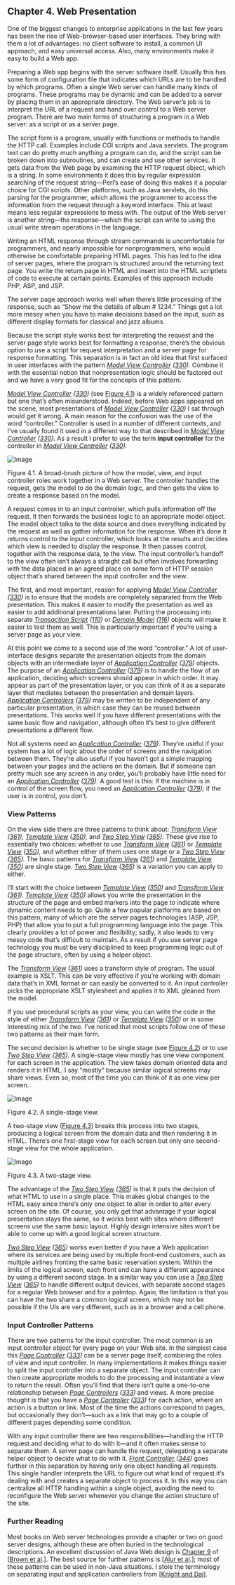 ## Chapter 4. Web Presentation

One of the biggest changes to enterprise applications in the last few years has been the rise of Web-browser-based user interfaces. They bring with them a lot of advantages: no client software to install, a common UI approach, and easy universal access. Also, many environments make it easy to build a Web app.

Preparing a Web app begins with the server software itself. Usually this has some form of configuration file that indicates which URLs are to be handled by which programs. Often a single Web server can handle many kinds of programs. These programs may be dynamic and can be added to a server by placing them in an appropriate directory. The Web server’s job is to interpret the URL of a request and hand over control to a Web server program. There are two main forms of structuring a program in a Web server: as a script or as a server page.

The script form is a program, usually with functions or methods to handle the HTTP call. Examples include CGI scripts and Java servlets. The program text can do pretty much anything a program can do, and the script can be broken down into subroutines, and can create and use other services. It gets data from the Web page by examining the HTTP request object, which is a string. In some environments it does this by regular expression searching of the request string—Perl’s ease of doing this makes it a popular choice for CGI scripts. Other platforms, such as Java servlets, do this parsing for the programmer, which allows the programmer to access the information from the request through a keyword interface. This at least means less regular expressions to mess with. The output of the Web server is another string—the response—which the script can write to using the usual write stream operations in the language.

Writing an HTML response through stream commands is uncomfortable for programmers, and nearly impossible for nonprogrammers, who would otherwise be comfortable preparing HTML pages. This has led to the idea of server pages, where the program is structured around the returning text page. You write the return page in HTML and insert into the HTML scriptlets of code to execute at certain points. Examples of this approach include PHP, ASP, and JSP.

The server page approach works well when there’s little processing of the response, such as “Show me the details of album # 1234.” Things get a lot more messy when you have to make decisions based on the input, such as different display formats for classical and jazz albums.

Because the script style works best for interpreting the request and the server page style works best for formatting a response, there’s the obvious option to use a script for request interpretation and a server page for response formatting. This separation is in fact an old idea that first surfaced in user interfaces with the pattern *[Model View Controller](https://learning.oreilly.com/library/view/patterns-of-enterprise/0321127420/ch14.html#ch14lev1sec1) ([330](https://learning.oreilly.com/library/view/patterns-of-enterprise/0321127420/ch14.html#page_330)).* Combine it with the essential notion that nonpresentation logic should be factored out and we have a very good fit for the concepts of this pattern.

*[Model View Controller](https://learning.oreilly.com/library/view/patterns-of-enterprise/0321127420/ch14.html#ch14lev1sec1) ([330](https://learning.oreilly.com/library/view/patterns-of-enterprise/0321127420/ch14.html#page_330))* (see [Figure 4.1](https://learning.oreilly.com/library/view/patterns-of-enterprise/0321127420/ch04.html#ch04fig01)) is a widely referenced pattern but one that’s often misunderstood. Indeed, before Web apps appeared on the scene, most presentations of *[Model View Controller](https://learning.oreilly.com/library/view/patterns-of-enterprise/0321127420/ch14.html#ch14lev1sec1) ([330](https://learning.oreilly.com/library/view/patterns-of-enterprise/0321127420/ch14.html#page_330))* I sat through would get it wrong. A main reason for the confusion was the use of the word “controller.” Controller is used in a number of different contexts, and I’ve usually found it used in a different way to that described in *[Model View Controller](https://learning.oreilly.com/library/view/patterns-of-enterprise/0321127420/ch14.html#ch14lev1sec1) ([330](https://learning.oreilly.com/library/view/patterns-of-enterprise/0321127420/ch14.html#page_330))*. As a result I prefer to use the term **input controller** for the controller in *[Model View Controller](https://learning.oreilly.com/library/view/patterns-of-enterprise/0321127420/ch14.html#ch14lev1sec1) ([330](https://learning.oreilly.com/library/view/patterns-of-enterprise/0321127420/ch14.html#page_330)).*

![Image](https://learning.oreilly.com/api/v2/epubs/urn:orm:book:0321127420/files/graphics/04fig01.jpg)

Figure 4.1. A broad-brush picture of how the model, view, and input controller roles work together in a Web server. The controller handles the request, gets the model to do the domain logic, and then gets the view to create a response based on the model.

A request comes in to an input controller, which pulls information off the request. It then forwards the business logic to an appropriate model object. The model object talks to the data source and does everything indicated by the request as well as gather information for the response. When it’s done it returns control to the input controller, which looks at the results and decides which view is needed to display the response. It then passes control, together with the response data, to the view. The input controller’s handoff to the view often isn’t always a straight call but often involves forwarding with the data placed in an agreed place on some form of HTTP session object that’s shared between the input controller and the view.

The first, and most important, reason for applying *[Model View Controller](https://learning.oreilly.com/library/view/patterns-of-enterprise/0321127420/ch14.html#ch14lev1sec1) ([330](https://learning.oreilly.com/library/view/patterns-of-enterprise/0321127420/ch14.html#page_330))* is to ensure that the models are completely separated from the Web presentation. This makes it easier to modify the presentation as well as easier to add additional presentations later. Putting the processing into separate *[Transaction Script](https://learning.oreilly.com/library/view/patterns-of-enterprise/0321127420/ch09.html#ch09lev1sec1) ([110](https://learning.oreilly.com/library/view/patterns-of-enterprise/0321127420/ch09.html#page_110))* or *[Domain Model](https://learning.oreilly.com/library/view/patterns-of-enterprise/0321127420/ch09.html#ch09lev1sec2) ([116](https://learning.oreilly.com/library/view/patterns-of-enterprise/0321127420/ch09.html#page_116))* objects will make it easier to test them as well. This is particularly important if you’re using a server page as your view.

At this point we come to a second use of the word “controller.” A lot of user-interface designs separate the presentation objects from the domain objects with an intermediate layer of *[Application Controller](https://learning.oreilly.com/library/view/patterns-of-enterprise/0321127420/ch14.html#ch14lev1sec7) ([379](https://learning.oreilly.com/library/view/patterns-of-enterprise/0321127420/ch14.html#page_379))* objects. The purpose of an *[Application Controller](https://learning.oreilly.com/library/view/patterns-of-enterprise/0321127420/ch14.html#ch14lev1sec7) ([379](https://learning.oreilly.com/library/view/patterns-of-enterprise/0321127420/ch14.html#page_379))* is to handle the flow of an application, deciding which screens should appear in which order. It may appear as part of the presentation layer, or you can think of it as a separate layer that mediates between the presentation and domain layers. *[Application Controllers](https://learning.oreilly.com/library/view/patterns-of-enterprise/0321127420/ch14.html#ch14lev1sec7) ([379](https://learning.oreilly.com/library/view/patterns-of-enterprise/0321127420/ch14.html#page_379))* may be written to be independent of any particular presentation, in which case they can be reused between presentations. This works well if you have different presentations with the same basic flow and navigation, although often it’s best to give different presentations a different flow.

Not all systems need an *[Application Controller](https://learning.oreilly.com/library/view/patterns-of-enterprise/0321127420/ch14.html#ch14lev1sec7) ([379](https://learning.oreilly.com/library/view/patterns-of-enterprise/0321127420/ch14.html#page_379)).* They’re useful if your system has a lot of logic about the order of screens and the navigation between them. They’re also useful if you haven’t got a simple mapping between your pages and the actions on the domain. But if someone can pretty much see any screen in any order, you’ll probably have little need for an *[Application Controller](https://learning.oreilly.com/library/view/patterns-of-enterprise/0321127420/ch14.html#ch14lev1sec7) ([379](https://learning.oreilly.com/library/view/patterns-of-enterprise/0321127420/ch14.html#page_379)).* A good test is this: If the machine is in control of the screen flow, you need an *[Application Controller](https://learning.oreilly.com/library/view/patterns-of-enterprise/0321127420/ch14.html#ch14lev1sec7) ([379](https://learning.oreilly.com/library/view/patterns-of-enterprise/0321127420/ch14.html#page_379));* if the user is in control, you don’t.

### View Patterns

On the view side there are three patterns to think about: *[Transform View](https://learning.oreilly.com/library/view/patterns-of-enterprise/0321127420/ch14.html#ch14lev1sec5) ([361](https://learning.oreilly.com/library/view/patterns-of-enterprise/0321127420/ch14.html#page_361)),* *[Template View](https://learning.oreilly.com/library/view/patterns-of-enterprise/0321127420/ch14.html#ch14lev1sec4) ([350](https://learning.oreilly.com/library/view/patterns-of-enterprise/0321127420/ch14.html#page_350)),* and *[Two Step View](https://learning.oreilly.com/library/view/patterns-of-enterprise/0321127420/ch14.html#ch14lev1sec6) ([365](https://learning.oreilly.com/library/view/patterns-of-enterprise/0321127420/ch14.html#page_365)).* These give rise to essentially two choices: whether to use *[Transform View](https://learning.oreilly.com/library/view/patterns-of-enterprise/0321127420/ch14.html#ch14lev1sec5) ([361](https://learning.oreilly.com/library/view/patterns-of-enterprise/0321127420/ch14.html#page_361))* or *[Template View](https://learning.oreilly.com/library/view/patterns-of-enterprise/0321127420/ch14.html#ch14lev1sec4) ([350](https://learning.oreilly.com/library/view/patterns-of-enterprise/0321127420/ch14.html#page_350)),* and whether either of them uses one stage or a *[Two Step View](https://learning.oreilly.com/library/view/patterns-of-enterprise/0321127420/ch14.html#ch14lev1sec6) ([365](https://learning.oreilly.com/library/view/patterns-of-enterprise/0321127420/ch14.html#page_365)).* The basic patterns for *[Transform View](https://learning.oreilly.com/library/view/patterns-of-enterprise/0321127420/ch14.html#ch14lev1sec5) ([361](https://learning.oreilly.com/library/view/patterns-of-enterprise/0321127420/ch14.html#page_361))* and *[Template View](https://learning.oreilly.com/library/view/patterns-of-enterprise/0321127420/ch14.html#ch14lev1sec4) ([350](https://learning.oreilly.com/library/view/patterns-of-enterprise/0321127420/ch14.html#page_350))* are single stage. *[Two Step View](https://learning.oreilly.com/library/view/patterns-of-enterprise/0321127420/ch14.html#ch14lev1sec6) ([365](https://learning.oreilly.com/library/view/patterns-of-enterprise/0321127420/ch14.html#page_365))* is a variation you can apply to either.

I’ll start with the choice between *[Template View](https://learning.oreilly.com/library/view/patterns-of-enterprise/0321127420/ch14.html#ch14lev1sec4) ([350](https://learning.oreilly.com/library/view/patterns-of-enterprise/0321127420/ch14.html#page_350))* and *[Transform View](https://learning.oreilly.com/library/view/patterns-of-enterprise/0321127420/ch14.html#ch14lev1sec5) ([361](https://learning.oreilly.com/library/view/patterns-of-enterprise/0321127420/ch14.html#page_361)).* *[Template View](https://learning.oreilly.com/library/view/patterns-of-enterprise/0321127420/ch14.html#ch14lev1sec4) ([350](https://learning.oreilly.com/library/view/patterns-of-enterprise/0321127420/ch14.html#page_350))* allows you write the presentation in the structure of the page and embed markers into the page to indicate where dynamic content needs to go. Quite a few popular platforms are based on this pattern, many of which are the server pages technologies (ASP, JSP, PHP) that allow you to put a full programming language into the page. This clearly provides a lot of power and flexibility; sadly, it also leads to very messy code that’s difficult to maintain. As a result if you use server page technology you must be very disciplined to keep programming logic out of the page structure, often by using a helper object.

The *[Transform View](https://learning.oreilly.com/library/view/patterns-of-enterprise/0321127420/ch14.html#ch14lev1sec5) ([361](https://learning.oreilly.com/library/view/patterns-of-enterprise/0321127420/ch14.html#page_361))* uses a transform style of program. The usual example is XSLT. This can be very effective if you’re working with domain data that’s in XML format or can easily be converted to it. An input controller picks the appropriate XSLT stylesheet and applies it to XML gleaned from the model.

If you use procedural scripts as your view, you can write the code in the style of either *[Transform View](https://learning.oreilly.com/library/view/patterns-of-enterprise/0321127420/ch14.html#ch14lev1sec5) ([361](https://learning.oreilly.com/library/view/patterns-of-enterprise/0321127420/ch14.html#page_361))* or *[Template View](https://learning.oreilly.com/library/view/patterns-of-enterprise/0321127420/ch14.html#ch14lev1sec4) ([350](https://learning.oreilly.com/library/view/patterns-of-enterprise/0321127420/ch14.html#page_350))* or in some interesting mix of the two. I’ve noticed that most scripts follow one of these two patterns as their main form.

The second decision is whether to be single stage (see [Figure 4.2](https://learning.oreilly.com/library/view/patterns-of-enterprise/0321127420/ch04.html#ch04fig02)) or to use *[Two Step View](https://learning.oreilly.com/library/view/patterns-of-enterprise/0321127420/ch14.html#ch14lev1sec6) ([365](https://learning.oreilly.com/library/view/patterns-of-enterprise/0321127420/ch14.html#page_365)).* A single-stage view mostly has one view component for each screen in the application. The view takes domain oriented data and renders it in HTML. I say “mostly” because similar logical screens may share views. Even so, most of the time you can think of it as one view per screen.

![Image](https://learning.oreilly.com/api/v2/epubs/urn:orm:book:0321127420/files/graphics/04fig02.jpg)

Figure 4.2. A single-stage view.

A two-stage view ([Figure 4.3](https://learning.oreilly.com/library/view/patterns-of-enterprise/0321127420/ch04.html#ch04fig03)) breaks this process into two stages, producing a logical screen from the domain data and then rendering it in HTML. There’s one first-stage view for each screen but only one second-stage view for the whole application.

![Image](https://learning.oreilly.com/api/v2/epubs/urn:orm:book:0321127420/files/graphics/04fig03.jpg)

Figure 4.3. A two-stage view.

The advantage of the *[Two Step View](https://learning.oreilly.com/library/view/patterns-of-enterprise/0321127420/ch14.html#ch14lev1sec6) ([365](https://learning.oreilly.com/library/view/patterns-of-enterprise/0321127420/ch14.html#page_365))* is that it puts the decision of what HTML to use in a single place. This makes global changes to the HTML easy since there’s only one object to alter in order to alter every screen on the site. Of course, you only get that advantage if your logical presentation stays the same, so it works best with sites where different screens use the same basic layout. Highly design intensive sites won’t be able to come up with a good logical screen structure.

*[Two Step View](https://learning.oreilly.com/library/view/patterns-of-enterprise/0321127420/ch14.html#ch14lev1sec6) ([365](https://learning.oreilly.com/library/view/patterns-of-enterprise/0321127420/ch14.html#page_365))* works even better if you have a Web application where its services are being used by multiple front-end customers, such as multiple airlines fronting the same basic reservation system. Within the limits of the logical screen, each front end can have a different appearance by using a different second stage. In a similar way you can use a *[Two Step View](https://learning.oreilly.com/library/view/patterns-of-enterprise/0321127420/ch14.html#ch14lev1sec6) ([365](https://learning.oreilly.com/library/view/patterns-of-enterprise/0321127420/ch14.html#page_365))* to handle different output devices, with separate second stages for a regular Web browser and for a palmtop. Again, the limitation is that you can have the two share a common logical screen, which may not be possible if the UIs are very different, such as in a browser and a cell phone.

### Input Controller Patterns

There are two patterns for the input controller. The most common is an input controller object for every page on your Web site. In the simplest case this *[Page Controller](https://learning.oreilly.com/library/view/patterns-of-enterprise/0321127420/ch14.html#ch14lev1sec2) ([333](https://learning.oreilly.com/library/view/patterns-of-enterprise/0321127420/ch14.html#page_333))* can be a server page itself, combining the roles of view and input controller. In many implementations it makes things easier to split the input controller into a separate object. The input controller can then create appropriate models to do the processing and instantiate a view to return the result. Often you’ll find that there isn’t quite a one-to-one relationship between *[Page Controllers](https://learning.oreilly.com/library/view/patterns-of-enterprise/0321127420/ch14.html#ch14lev1sec2) ([333](https://learning.oreilly.com/library/view/patterns-of-enterprise/0321127420/ch14.html#page_333))* and views. A more precise thought is that you have a *[Page Controller](https://learning.oreilly.com/library/view/patterns-of-enterprise/0321127420/ch14.html#ch14lev1sec2) ([333](https://learning.oreilly.com/library/view/patterns-of-enterprise/0321127420/ch14.html#page_333))* for each action, where an action is a button or link. Most of the time the actions correspond to pages, but occasionally they don’t—such as a link that may go to a couple of different pages depending some condition.

With any input controller there are two responsibilities—handling the HTTP request and deciding what to do with it—and it often makes sense to separate them. A server page can handle the request, delegating a separate helper object to decide what to do with it. *[Front Controller](https://learning.oreilly.com/library/view/patterns-of-enterprise/0321127420/ch14.html#ch14lev1sec3) ([344](https://learning.oreilly.com/library/view/patterns-of-enterprise/0321127420/ch14.html#page_344))* goes further in this separation by having only one object handling all requests. This single handler interprets the URL to figure out what kind of request it’s dealing with and creates a separate object to process it. In this way you can centralize all HTTP handling within a single object, avoiding the need to reconfigure the Web server whenever you change the action structure of the site.

### Further Reading

Most books on Web server technologies provide a chapter or two on good server designs, although these are often buried in the technological descriptions. An excellent discussion of Java Web design is [Chapter 9](https://learning.oreilly.com/library/view/patterns-of-enterprise/0321127420/ch09.html#ch09) of [[Brown et al](https://learning.oreilly.com/library/view/patterns-of-enterprise/0321127420/bib01.html#biblio09).]. The best source for further patterns is [[Alur et al](https://learning.oreilly.com/library/view/patterns-of-enterprise/0321127420/bib01.html#biblio03).]; most of these patterns can be used in non-Java situations. I stole the terminology on separating input and application controllers from [[Knight and Dai](https://learning.oreilly.com/library/view/patterns-of-enterprise/0321127420/bib01.html#biblio25)].
